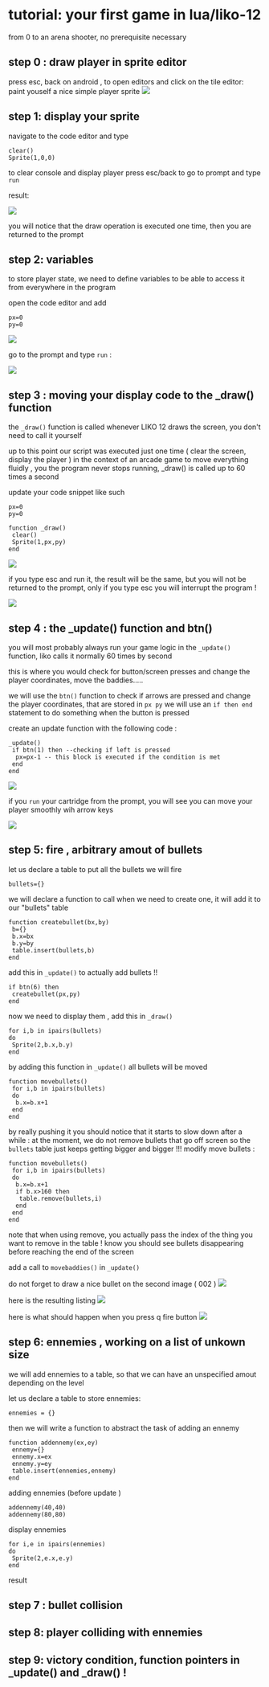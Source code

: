 # tutorial: your first game in lua/liko-12

from 0 to an arena shooter,
no prerequisite necessary

## step 0 : draw player in sprite editor

press esc, back on android , to open editors and click on the tile editor:
paint youself a nice simple player sprite
![](1_paint_ply.gif)

## step 1: display your sprite 

navigate to the code editor and type

```
clear()
Sprite(1,0,0)
```

to clear console and display player
press esc/back to go to prompt and type
`run`

result:

![](2_cleardisp.gif)

you will notice that the draw operation is executed one time,
then you are returned to the prompt 

## step 2: variables 

to store player state, we need to define variables
to be able to access it from everywhere in the program

open the code editor and add 

```
px=0
py=0
```

![](3_variables.png)

go to the prompt and type `run` :

![](4_result.png)
 
## step 3 : moving your display code to the _draw() function

the `_draw()` function is called whenever LIKO 12 draws the screen,
you don't need to call it yourself

up to this point our script was executed just one time ( clear the screen, display the player )
in the context of an arcade game to move everything fluidly , you the program never stops running,
_draw() is called up to 60 times a second

update your code snippet like such

```
px=0
py=0

function _draw()
 clear()
 Sprite(1,px,py)
end
```
 ![](s3code.png)
 
if you type esc and run it, the result will be the same, but you will not be returned to the prompt,
only if you type esc you will interrupt the program !

![](s3result.png)
 
## step 4 : the _update() function and btn()

you will most probably always run your game logic in the `_update()` function,
liko calls it normally 60 times by second

this is where you would check for button/screen presses and change the player coordinates,
move the baddies.....

we will use the `btn()` function to check if arrows are pressed and change the player coordinates,
that are stored in 
`px
py`
we will use an ` if then end ` statement to do something when the button is pressed


create an update function with the following code :
```
_update()
 if btn(1) then --checking if left is pressed
  px=px-1 -- this block is executed if the condition is met
 end
end
```
![](s4code.png)


if you `run` your cartridge from the prompt,
you will see you can move your player smoothly wih arrow keys

![](s4result.gif)

## step 5: fire , arbitrary amout of bullets

let us declare a table to put all the bullets we will fire
```
bullets={}
```


we will declare a function to call when we need to create one,
it will add it to our "bullets" table
```
function createbullet(bx,by)
 b={}
 b.x=bx
 b.y=by
 table.insert(bullets,b)
end
```

add this in ```_update()``` to actually add bullets !!
```
if btn(6) then
 createbullet(px,py)
end
```

now we need to display them , add this in ```_draw() ```
```
for i,b in ipairs(bullets)
do
 Sprite(2,b.x,b.y)
end
```


by adding this function in ```_update()``` 
all bullets will be moved
```
function movebullets()
 for i,b in ipairs(bullets)
 do
  b.x=b.x+1
 end
end
```

by really pushing it you should notice that it starts to slow down after a while :
at the moment, we do not remove bullets that go off screen so the ```bullets``` table 
just keeps getting bigger and bigger !!!
modify move bullets :
```
function movebullets()
 for i,b in ipairs(bullets)
 do
  b.x=b.x+1
  if b.x>160 then
   table.remove(bullets,i)
  end
 end
end
```

note that when using remove, you actually pass the index of the thing you want to remove in the table !
know you should see bullets disappearing before reaching the end of the screen

add a call to ```movebaddies()``` in ```_update()```

do not forget to draw a nice bullet on the second image ( 002 )
![](s5draw.gif)

here is the resulting listing 
![](s5scrollcode.gif)

here is what should happen when you press q fire button
![](s5result.gif)


## step 6: ennemies , working on a list of unkown size

we will add ennemies to a table,
so that we can have an unspecified amout depending on the level

let us declare a table to store ennemies:
```
ennemies = {}
```

then we will write a function to abstract the task of adding an ennemy 
```
function addennemy(ex,ey)
 ennemy={}
 ennemy.x=ex
 ennemy.y=ey
 table.insert(ennemies,ennemy)
end
```

adding ennemies (before update )
```
addennemy(40,40)
addennemy(80,80)
```

display ennemies 
```
for i,e in ipairs(ennemies)
do
 Sprite(2,e.x,e.y)
end
```

result



## step 7 : bullet collision
## step 8: player colliding with ennemies

## step 9: victory condition, function pointers in _update() and _draw() !
